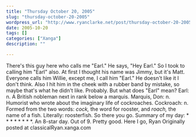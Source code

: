 ```yaml
---
title: "Thursday October 20, 2005"
slug: "thursday-october-20-2005"
wordpress_url: "http://www.ryanclarke.net/post/thursday-october-20-2005/"
date: 2005-10-20
tags: []
categories: ["Xanga"]
description: ""

---
```


There's this guy here who calls me "Earl." He says, "Hey Earl." So I took to calling him "Earl" also. At first I thought his name was Jimmy, but it's Matt. Everyone calls him Willie, except me, I call him "Earl." He doesn't like it I don't think. Also I hit him in the cheek with a rubber band by mistake, so maybe that's what he didn't like. Probably. But what does "Earl" mean?
 Earl: n. A British nobleman next in rank below a marquis.
 Marquis, Don: n. Humorist who wrote about the imaginary life of cockroaches.
 Cockroach: n. Formed from the two words: *cock,* the word for rooster, and *roach,* the name of a fish. Literally: roosterfish.
 So there you go.
 Summary of my day: \* \* \* \* \* \* \* \*. An 8-star day. Out of 9. Pretty good.
 Here I go,
 Ryan
Originally posted at classicalRyan.xanga.com
